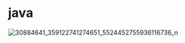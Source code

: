 # java

![30884641_359122741274651_5524452755936116736_n](https://user-images.githubusercontent.com/10104522/48580832-3ae70000-e946-11e8-90d8-d0fa48d2128c.jpg)

